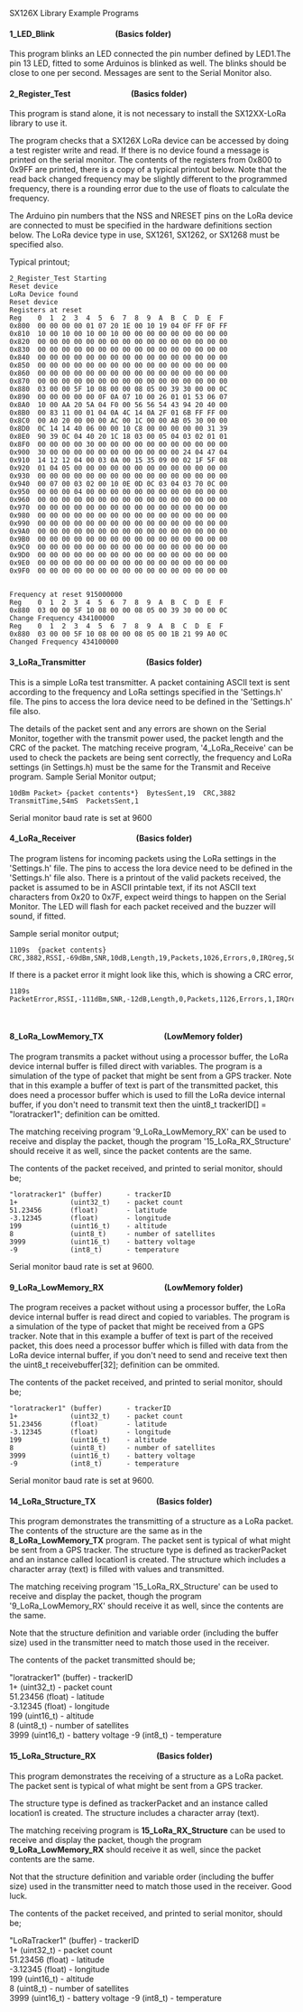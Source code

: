 SX126X Library Example Programs

#### 1\_LED\_Blink &emsp; &emsp; &emsp;  &emsp; &emsp; &emsp; (Basics folder)

This program blinks an LED connected the pin number defined by LED1.The pin 13 LED, fitted to some Arduinos is blinked as well. The blinks should be close to one per second. Messages are sent to the Serial Monitor also.

#### 2\_Register\_Test &emsp; &emsp; &emsp;  &emsp; &emsp; &emsp; (Basics folder)
This program is stand alone, it is not necessary to install the SX12XX-LoRa library to use it.

The program checks that a SX126X LoRa device can be accessed by doing a test register write and read. If there is no device found a message is printed on the serial monitor. The contents of the registers from 0x800 to 0x9FF are printed, there is a copy of a typical printout below. Note that the read back changed frequency may be slightly different to the programmed frequency, there is a rounding error due to the use of floats to calculate the frequency.

The Arduino pin numbers that the NSS and NRESET pins on the LoRa device are connected to must be specified in the hardware definitions section below. The LoRa device type in use, SX1261, SX1262, or SX1268 must be specified also.

Typical printout;

	2_Register_Test Starting
	Reset device
	LoRa Device found
	Reset device
	Registers at reset
	Reg    0  1  2  3  4  5  6  7  8  9  A  B  C  D  E  F
	0x800  00 00 00 00 01 07 20 1E 00 10 19 04 0F FF 0F FF 
	0x810  10 00 10 00 10 00 10 00 00 00 00 00 00 00 00 00 
	0x820  00 00 00 00 00 00 00 00 00 00 00 00 00 00 00 00 
	0x830  00 00 00 00 00 00 00 00 00 00 00 00 00 00 00 00 
	0x840  00 00 00 00 00 00 00 00 00 00 00 00 00 00 00 00 
	0x850  00 00 00 00 00 00 00 00 00 00 00 00 00 00 00 00 
	0x860  00 00 00 00 00 00 00 00 00 00 00 00 00 00 00 00 
	0x870  00 00 00 00 00 00 00 00 00 00 00 00 00 00 00 00 
	0x880  03 00 00 5F 10 08 00 00 08 05 00 39 30 00 00 0C 
	0x890  00 00 00 00 00 0F 0A 07 10 00 26 01 01 53 06 07 
	0x8A0  10 00 AA 20 5A 04 F0 00 56 56 54 43 94 20 40 00 
	0x8B0  00 83 11 00 01 04 0A 4C 14 0A 2F 01 6B FF FF 00 
	0x8C0  00 A0 20 00 00 00 AC 00 1C 00 00 AB 05 30 00 00 
	0x8D0  0C 14 14 40 06 00 00 10 C8 00 00 00 00 00 31 39 
	0x8E0  90 39 0C 04 40 20 1C 18 03 00 05 04 03 02 01 01 
	0x8F0  00 00 00 00 30 00 00 00 00 00 00 00 00 00 00 00 
	0x900  30 00 00 00 00 00 00 00 00 00 00 00 24 04 47 04 
	0x910  14 12 12 04 00 03 0A 00 15 35 09 00 02 1F 5F 08 
	0x920  01 04 05 00 00 00 00 00 00 00 00 00 00 00 00 00 
	0x930  00 00 00 00 00 00 00 00 00 00 00 00 00 00 00 00 
	0x940  00 07 00 03 02 00 10 0E 0D 0C 03 04 03 70 0C 00 
	0x950  00 00 00 04 00 00 00 00 00 00 00 00 00 00 00 00 
	0x960  00 00 00 00 00 00 00 00 00 00 00 00 00 00 00 00 
	0x970  00 00 00 00 00 00 00 00 00 00 00 00 00 00 00 00 
	0x980  00 00 00 00 00 00 00 00 00 00 00 00 00 00 00 00 
	0x990  00 00 00 00 00 00 00 00 00 00 00 00 00 00 00 00 
	0x9A0  00 00 00 00 00 00 00 00 00 00 00 00 00 00 00 00 
	0x9B0  00 00 00 00 00 00 00 00 00 00 00 00 00 00 00 00 
	0x9C0  00 00 00 00 00 00 00 00 00 00 00 00 00 00 00 00 
	0x9D0  00 00 00 00 00 00 00 00 00 00 00 00 00 00 00 00 
	0x9E0  00 00 00 00 00 00 00 00 00 00 00 00 00 00 00 00 
	0x9F0  00 00 00 00 00 00 00 00 00 00 00 00 00 00 00 00 


	Frequency at reset 915000000
	Reg    0  1  2  3  4  5  6  7  8  9  A  B  C  D  E  F
	0x880  03 00 00 5F 10 08 00 00 08 05 00 39 30 00 00 0C 
	Change Frequency 434100000
	Reg    0  1  2  3  4  5  6  7  8  9  A  B  C  D  E  F
	0x880  03 00 00 5F 10 08 00 00 08 05 00 1B 21 99 A0 0C 
	Changed Frequency 434100000


#### 3\_LoRa\_Transmitter &emsp; &emsp; &emsp;  &emsp; &emsp; &emsp; (Basics folder)
This is a simple LoRa test transmitter. A packet containing ASCII text is sent according to the frequency and LoRa settings specified in the 'Settings.h' file. The pins to access the lora device need to be defined in the 'Settings.h' file also.

The details of the packet sent and any errors are shown on the Serial Monitor, together with the transmit power used, the packet length and the CRC of the packet. The matching receive program, '4_LoRa_Receive'   can be used to check the packets are being sent correctly, the frequency and LoRa settings (in Settings.h) must be the same for the Transmit and Receive program. Sample Serial Monitor output;

	10dBm Packet> {packet contents*}  BytesSent,19  CRC,3882  TransmitTime,54mS  PacketsSent,1

Serial monitor baud rate is set at 9600


#### 4\_LoRa\_Receiver &emsp; &emsp; &emsp;  &emsp; &emsp; &emsp; (Basics folder)

The program listens for incoming packets using the LoRa settings in the 'Settings.h' file. The pins to access the lora device need to be defined in the 'Settings.h' file also. There is a printout of the valid packets received, the packet is assumed to be in ASCII printable text, if its not ASCII text characters from 0x20 to 0x7F, expect weird things to happen on the Serial Monitor. The LED will flash for each packet received and the buzzer will sound, if fitted.

Sample serial monitor output;

	1109s  {packet contents}  CRC,3882,RSSI,-69dBm,SNR,10dB,Length,19,Packets,1026,Errors,0,IRQreg,50

If there is a packet error it might look like this, which is showing a CRC error,

	1189s PacketError,RSSI,-111dBm,SNR,-12dB,Length,0,Packets,1126,Errors,1,IRQreg,70,IRQ_HEADER_VALID,IRQ_CRC_ERROR,IRQ_RX_DONE

<br>

#### 8\_LoRa\_LowMemory\_TX &emsp; &emsp; &emsp;  &emsp; &emsp; &emsp; (LowMemory folder)


The program transmits a packet without using a processor buffer, the LoRa device internal buffer is filled direct with variables. The program is a simulation of the type of packet that might be sent from a GPS tracker. Note that in this example a buffer of text is part of the transmitted packet, this does need a processor buffer which is used to fill the LoRa device internal buffer, if you don't need to transmit text then the uint8_t trackerID[] = "loratracker1"; definition can be omitted.

The matching receiving program '9_LoRa_LowMemory_RX' can be used to receive and display the packet, though the program  '15_LoRa_RX_Structure' should receive it as well, since the packet contents are   the same.

The contents of the packet received, and printed to serial monitor, should be;
  
	"loratracker1" (buffer)      - trackerID 
	1+             (uint32_t)    - packet count    
	51.23456       (float)       - latitude   
	-3.12345       (float)       - longitude
	199            (uint16_t)    - altitude  
	8              (uint8_t)     - number of satellites 
	3999           (uint16_t)    - battery voltage 
	-9             (int8_t)      - temperature

Serial monitor baud rate is set at 9600.


#### 9\_LoRa\_LowMemory\_RX &emsp; &emsp; &emsp;  &emsp; &emsp; &emsp; (LowMemory folder)


The program receives a packet without using a processor buffer, the LoRa device internal buffer is read direct and copied to variables. The program is a simulation of the type of packet that might be received from a GPS tracker. Note that in this example a buffer of text is part of the received packet, this does need a processor buffer which is filled with data from the LoRa device internal buffer, if you don't need to send and receive text then the uint8_t receivebuffer[32]; definition can be   ommited.

The contents of the packet received, and printed to serial monitor, should be;

	"loratracker1" (buffer)      - trackerID
	1+             (uint32_t)    - packet count
	51.23456       (float)       - latitude
	-3.12345       (float)       - longitude
	199            (uint16_t)    - altitude
	8              (uint8_t)     - number of satellites
	3999           (uint16_t)    - battery voltage
	-9             (int8_t)      - temperature

Serial monitor baud rate is set at 9600.


#### 14\_LoRa\_Structure\_TX &emsp; &emsp; &emsp;  &emsp; &emsp; &emsp; (Basics folder)

This program demonstrates the transmitting of a structure as a LoRa packet. The contents of the structure are the same as in the **8\_LoRa\_LowMemory\_TX** program. The packet sent is typical of what might be sent from a GPS tracker. The structure type is defined as trackerPacket and an instance called location1 is created. The structure which includes a character array (text) is filled with values and transmitted.

The matching receiving program '15_LoRa_RX_Structure' can be used to  receive and display the packet, though the program '9_LoRa_LowMemory_RX' should receive it as well, since the contents are the same.

Note that the structure definition and variable order (including the buffer size) used in the transmitter need to match those used in the receiver. 

The contents of the packet transmitted should be;
  
"loratracker1" (buffer)      - trackerID  
1+             (uint32\_t)   - packet count     
51.23456       (float)       - latitude   
-3.12345       (float)       - longitude  
199            (uint16\_t)   - altitude  
8              (uint8\_t)    - number of satellites   
3999           (uint16\_t)   - battery voltage 
-9             (int8_t)      - temperature

#### 15\_LoRa\_Structure\_RX &emsp; &emsp; &emsp;  &emsp; &emsp; &emsp; (Basics folder)


This program demonstrates the receiving of a structure as a LoRa packet. The packet sent is typical of what might be sent from a GPS tracker.

The structure type is defined as trackerPacket and an instance called location1 is created. The structure includes a character array (text).

The matching receiving program is **15\_LoRa\_RX\_Structure** can be used to receive and display the packet, though the program **9\_LoRa\_LowMemory\_RX** should receive it as well, since the packet contents are the same.

Not that the structure definition and variable order (including the buffer size) used in the transmitter need to match those used in the receiver. Good luck.

The contents of the packet received, and printed to serial monitor, should be;
  
"LoRaTracker1" (buffer)      - trackerID  
1+             (uint32\_t)   - packet count     
51.23456       (float)       - latitude   
-3.12345       (float)       - longitude  
199            (uint16\_t)   - altitude  
8              (uint8\_t)    - number of satellites   
3999           (uint16\_t)   - battery voltage 
-9             (int8_t)      - temperature
